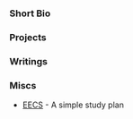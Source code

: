 ### Short Bio

### Projects

### Writings

### Miscs
- [EECS](https://yanjingpo.github.io/EECS001/) - A simple study plan
